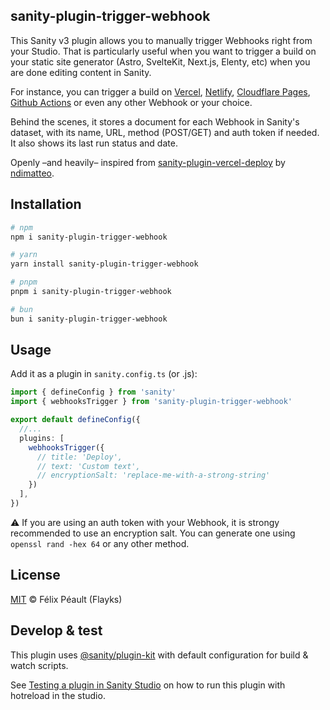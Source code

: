 ## sanity-plugin-trigger-webhook

This Sanity v3 plugin allows you to manually trigger Webhooks right from your Studio. That is particularly useful when you want to trigger a build on your static site generator (Astro, SvelteKit, Next.js, Elenty, etc) when you are done editing content in Sanity.  

For instance, you can trigger a build on [Vercel](https://vercel.com/docs/deployments/deploy-hooks), [Netlify](https://docs.netlify.com/configure-builds/build-hooks/), [Cloudflare Pages](https://developers.cloudflare.com/pages/configuration/deploy-hooks/), [Github Actions](https://docs.github.com/en/rest/repos/repos#create-a-repository-dispatch-event) or even any other Webhook or your choice.

Behind the scenes, it stores a document for each Webhook in Sanity's dataset, with its name, URL, method (POST/GET) and auth token if needed. It also shows its last run status and date.

Openly –and heavily– inspired from [sanity-plugin-vercel-deploy](https://github.com/ndimatteo/sanity-plugin-vercel-deploy) by [ndimatteo](https://github.com/ndimatteo).

## Installation

```sh
# npm
npm i sanity-plugin-trigger-webhook

# yarn
yarn install sanity-plugin-trigger-webhook

# pnpm 
pnpm i sanity-plugin-trigger-webhook

# bun 
bun i sanity-plugin-trigger-webhook
```

## Usage

Add it as a plugin in `sanity.config.ts` (or .js):

```ts
import { defineConfig } from 'sanity'
import { webhooksTrigger } from 'sanity-plugin-trigger-webhook'

export default defineConfig({
  //...
  plugins: [
    webhooksTrigger({
      // title: 'Deploy',
      // text: 'Custom text',
      // encryptionSalt: 'replace-me-with-a-strong-string'
    })
  ],
})
```

⚠️ If you are using an auth token with your Webhook, it is strongy recommended to use an encryption salt. You can generate one using `openssl rand -hex 64` or any other method.

## License

[MIT](LICENSE) © Félix Péault (Flayks)

## Develop & test

This plugin uses [@sanity/plugin-kit](https://github.com/sanity-io/plugin-kit)
with default configuration for build & watch scripts.

See [Testing a plugin in Sanity Studio](https://github.com/sanity-io/plugin-kit#testing-a-plugin-in-sanity-studio)
on how to run this plugin with hotreload in the studio.
